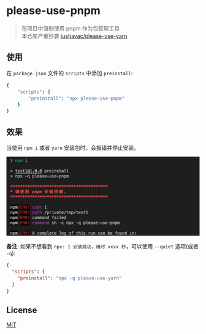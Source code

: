 # please-use-pnpm

> 在项目中强制使用 pnpm 作为包管理工具 </br>
> 本仓库严重抄袭 [justjavac/please-use-yarn](https://github.com/justjavac/please-use-yarn)

## 使用

在 `package.json` 文件的 `scripts` 中添加 `preinstall`:

```bash
{
    "scripts": {
        "preinstall": "npx please-use-pnpm"
    }
}
```

## 效果

当使用 `npm i` 或者 `yarn` 安装包时，会报错并停止安装。

![](./screen.png)

**备注**: 如果不想看到 `npx: 1 安装成功，用时 xxxx 秒`，可以使用 `--quiet` 选项(或者 `-q`):

```json
{
  "scripts": {
    "preinstall": "npx -q please-use-yarn"
  }
}
```

## License

[MIT](LICENSE)
